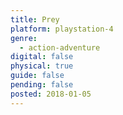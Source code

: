```yaml
---
title: Prey
platform: playstation-4
genre:
  - action-adventure
digital: false
physical: true
guide: false
pending: false
posted: 2018-01-05
---
```

